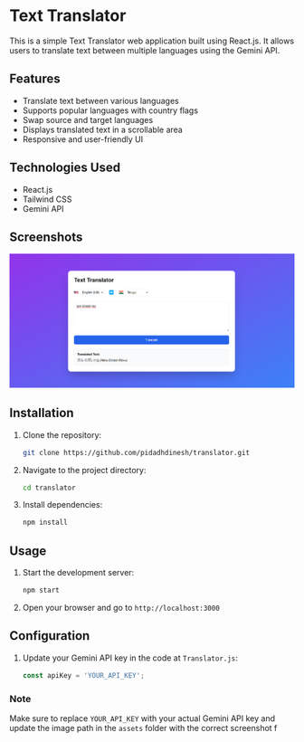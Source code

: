 # Text Translator

This is a simple Text Translator web application built using React.js. It allows users to translate text between multiple languages using the Gemini API.

## Features

- Translate text between various languages
- Supports popular languages with country flags
- Swap source and target languages
- Displays translated text in a scrollable area
- Responsive and user-friendly UI

## Technologies Used

- React.js
- Tailwind CSS
- Gemini API

## Screenshots

![Translator UI](img.png)

## Installation

1. Clone the repository:
    ```bash
    git clone https://github.com/pidadhdinesh/translator.git
    ```
2. Navigate to the project directory:
    ```bash
    cd translator
    ```
3. Install dependencies:
    ```bash
    npm install
    ```

## Usage

1. Start the development server:
    ```bash
    npm start
    ```
2. Open your browser and go to `http://localhost:3000`

## Configuration

1. Update your Gemini API key in the code at `Translator.js`:
    ```javascript
    const apiKey = 'YOUR_API_KEY';
    ```



### Note
Make sure to replace `YOUR_API_KEY` with your actual Gemini API key and update the image path in the `assets` folder with the correct screenshot f
